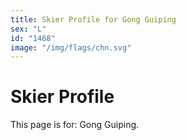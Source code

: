```yaml
---
title: Skier Profile for Gong Guiping
sex: "L"
id: "1468"
image: "/img/flags/chn.svg" 
---
```


# Skier Profile

This page is for: Gong Guiping.
    